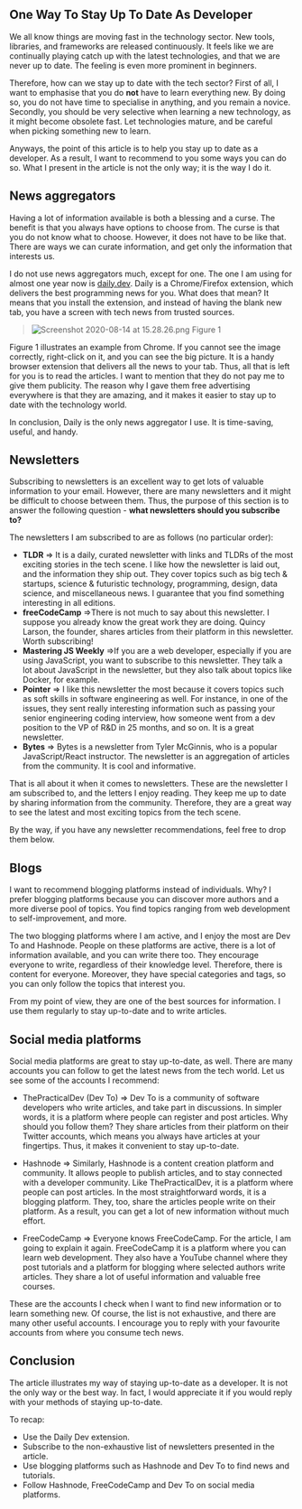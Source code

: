 ## One Way To Stay Up To Date As Developer

We all know things are moving fast in the technology sector. New tools, libraries, and frameworks are released continuously. It feels like we are continually playing catch up with the latest technologies, and that we are never up to date. The feeling is even more prominent in beginners.

Therefore, how can we stay up to date with the tech sector? First of all, I want to emphasise that you do **not** have to learn everything new. By doing so, you do not have time to specialise in anything, and you remain a novice. Secondly, you should be very selective when learning a new technology, as it might become obsolete fast. Let technologies mature, and be careful when picking something new to learn.

Anyways, the point of this article is to help you stay up to date as a developer. As a result, I want to recommend to you some ways you can do so. What I present in the article is not the only way; it is the way I do it. 

## News aggregators
Having a lot of information available is both a blessing and a curse. The benefit is that you always have options to choose from. The curse is that you do not know what to choose. However, it does not have to be like that. There are ways we can curate information, and get only the information that interests us.

I do not use news aggregators much, except for one. The one I am using for almost one year now is [daily.dev](https://api.daily.dev/get?r=1f56bbdcc27c4eea9ac71eceef52ed3d). Daily is a Chrome/Firefox extension, which delivers the best programming news for you. What does that mean? It means that you install the extension, and instead of having the blank new tab, you have a screen with tech news from trusted sources.

> ![Screenshot 2020-08-14 at 15.28.26.png](https://cdn.hashnode.com/res/hashnode/image/upload/v1597415338327/1KQ_oE0i0.png)
Figure 1

Figure 1 illustrates an example from Chrome. If you cannot see the image correctly, right-click on it, and you can see the big picture. It is a handy browser extension that delivers all the news to your tab. Thus, all that is left for you is to read the articles. I want to mention that they do not pay me to give them publicity. The reason why I gave them free advertising everywhere is that they are amazing, and it makes it easier to stay up to date with the technology world. 

In conclusion, Daily is the only news aggregator I use. It is time-saving, useful, and handy. 

## Newsletters
Subscribing to newsletters is an excellent way to get lots of valuable information to your email. However, there are many newsletters and it might be difficult to choose between them. Thus, the purpose of this section is to answer the following question - **what newsletters should you subscribe to?**

The newsletters I am subscribed to are as follows (no particular order):
* **TLDR** => It is a daily, curated newsletter with links and TLDRs of the most exciting stories in the tech scene. I like how the newsletter is laid out, and the information they ship out. They cover topics such as big tech & startups, science & futuristic technology, programming, design, data science, and miscellaneous news. I guarantee that you find something interesting in all editions.
* **freeCodeCamp** =>There is not much to say about this newsletter. I suppose you already know the great work they are doing. Quincy Larson, the founder, shares articles from their platform in this newsletter. Worth subscribing!
* **Mastering JS Weekly** =>If you are a web developer, especially if you are using JavaScript, you want to subscribe to this newsletter. They talk a lot about JavaScript in the newsletter, but they also talk about topics like Docker, for example.
* **Pointer** => I like this newsletter the most because it covers topics such as soft skills in software engineering as well. For instance, in one of the issues, they sent really interesting information such as passing your senior engineering coding interview, how someone went from a dev position to the VP of R&D in 25 months, and so on. It is a great newsletter. 
* **Bytes** => Bytes is a newsletter from Tyler McGinnis, who is a popular JavaScript/React instructor. The newsletter is an aggregation of articles from the community. It is cool and informative. 

That is all about it when it comes to newsletters. These are the newsletter I am subscribed to, and the letters I enjoy reading. They keep me up to date by sharing information from the community. Therefore, they are a great way to see the latest and most exciting topics from the tech scene. 

By the way, if you have any newsletter recommendations, feel free to drop them below. 

## Blogs

I want to recommend blogging platforms instead of individuals. Why? I prefer blogging platforms because you can discover more authors and a more diverse pool of topics. You find topics ranging from web development to self-improvement, and more.

The two blogging platforms where I am active, and I enjoy the most are Dev To and Hashnode. People on these platforms are active, there is a lot of information available, and you can write there too. They encourage everyone to write, regardless of their knowledge level. Therefore, there is content for everyone. Moreover, they have special categories and tags, so you can only follow the topics that interest you. 

From my point of view, they are one of the best sources for information. I use them regularly to stay up-to-date and to write articles. 

## Social media platforms

Social media platforms are great to stay up-to-date, as well. There are many accounts you can follow to get the latest news from the tech world. Let us see some of the accounts I recommend:

* ThePracticalDev (Dev To) => Dev To is a community of software developers who write articles, and take part in discussions. In simpler words, it is a platform where people can register and post articles. Why should you follow them? They share articles from their platform on their Twitter accounts, which means you always have articles at your fingertips. Thus, it makes it convenient to stay up-to-date.

* Hashnode => Similarly, Hashnode is a content creation platform and community. It allows people to publish articles, and to stay connected with a developer community. Like ThePracticalDev, it is a platform where people can post articles. In the most straightforward words, it is a blogging platform. They, too, share the articles people write on their platform. As a result, you can get a lot of new information without much effort.

* FreeCodeCamp => Everyone knows FreeCodeCamp. For the article, I am going to explain it again. FreeCodeCamp it is a platform where you can learn web development. They also have a YouTube channel where they post tutorials and a platform for blogging where selected authors write articles. They share a lot of useful information and valuable free courses.

These are the accounts I check when I want to find new information or to learn something new. Of course, the list is not exhaustive, and there are many other useful accounts. I encourage you to reply with your favourite accounts from where you consume tech news.

## Conclusion
The article illustrates my way of staying up-to-date as a developer. It is not the only way or the best way. In fact, I would appreciate it if you would reply with your methods of staying up-to-date.

To recap:
* Use the Daily Dev extension.
* Subscribe to the non-exhaustive list of newsletters presented in the article.
* Use blogging platforms such as Hashnode and Dev To to find news and tutorials.
* Follow Hashnode, FreeCodeCamp and Dev To on social media platforms.